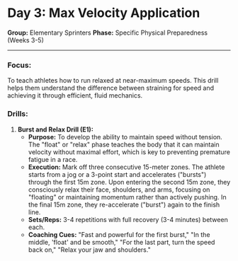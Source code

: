 # Day 3: Max Velocity Application

**Group:** Elementary Sprinters
**Phase:** Specific Physical Preparedness (Weeks 3-5)

---

### Focus:
To teach athletes how to run relaxed at near-maximum speeds. This drill helps them understand the difference between straining for speed and achieving it through efficient, fluid mechanics.

### Drills:

1.  **Burst and Relax Drill (E1):**
    *   **Purpose:** To develop the ability to maintain speed without tension. The "float" or "relax" phase teaches the body that it can maintain velocity without maximal effort, which is key to preventing premature fatigue in a race.
    *   **Execution:** Mark off three consecutive 15-meter zones. The athlete starts from a jog or a 3-point start and accelerates ("bursts") through the first 15m zone. Upon entering the second 15m zone, they consciously relax their face, shoulders, and arms, focusing on "floating" or maintaining momentum rather than actively pushing. In the final 15m zone, they re-accelerate ("burst") again to the finish line.
    *   **Sets/Reps:** 3-4 repetitions with full recovery (3-4 minutes) between each.
    *   **Coaching Cues:** "Fast and powerful for the first burst," "In the middle, 'float' and be smooth," "For the last part, turn the speed back on," "Relax your jaw and shoulders."

